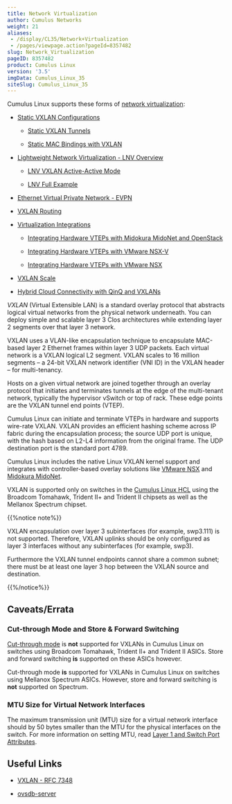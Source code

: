 ```yaml
---
title: Network Virtualization
author: Cumulus Networks
weight: 21
aliases:
 - /display/CL35/Network+Virtualization
 - /pages/viewpage.action?pageId=8357482
slug: Network_Virtualization
pageID: 8357482
product: Cumulus Linux
version: '3.5'
imgData: Cumulus_Linux_35
siteSlug: Cumulus_Linux_35
---
```

Cumulus Linux supports these forms of [network
virtualization](http://en.wikipedia.org/wiki/Network_virtualization):

  - [Static VXLAN Configurations](/Static_VXLAN_Configurations.html)
    
      - [Static VXLAN Tunnels](/Static_VXLAN_Tunnels.html)
    
      - [Static MAC Bindings with
        VXLAN](/Static_MAC_Bindings_with_VXLAN.html)

  - [Lightweight Network Virtualization - LNV
    Overview](/Lightweight_Network_Virtualization_-_LNV_Overview.html)
    
      - [LNV VXLAN Active-Active
        Mode](/LNV_VXLAN_Active-Active_Mode.html)
    
      - [LNV Full Example](/LNV_Full_Example.html)

  - [Ethernet Virtual Private Network -
    EVPN](/Ethernet_Virtual_Private_Network_-_EVPN.html)

  - [VXLAN Routing](/VXLAN_Routing.html)

  - [Virtualization Integrations](/Virtualization_Integrations.html)
    
      - [Integrating Hardware VTEPs with Midokura MidoNet and
        OpenStack](/Integrating_Hardware_VTEPs_with_Midokura_MidoNet_and_OpenStack.html)
    
      - [Integrating Hardware VTEPs with VMware
        NSX-V](/Integrating_Hardware_VTEPs_with_VMware_NSX-V.html)
    
      - [Integrating Hardware VTEPs with VMware
        NSX](/Integrating_Hardware_VTEPs_with_VMware_NSX.html)

  - [VXLAN Scale](/VXLAN_Scale.html)

  - [Hybrid Cloud Connectivity with QinQ and
    VXLANs](/Hybrid_Cloud_Connectivity_with_QinQ_and_VXLANs.html)

*VXLAN* (Virtual Extensible LAN) is a standard overlay protocol that
abstracts logical virtual networks from the physical network underneath.
You can deploy simple and scalable layer 3 Clos architectures while
extending layer 2 segments over that layer 3 network.

VXLAN uses a VLAN-like encapsulation technique to encapsulate MAC-based
layer 2 Ethernet frames within layer 3 UDP packets. Each virtual network
is a VXLAN logical L2 segment. VXLAN scales to 16 million segments – a
24-bit VXLAN network identifier (VNI ID) in the VXLAN header – for
multi-tenancy.

Hosts on a given virtual network are joined together through an overlay
protocol that initiates and terminates tunnels at the edge of the
multi-tenant network, typically the hypervisor vSwitch or top of rack.
These edge points are the VXLAN tunnel end points (VTEP).

Cumulus Linux can initiate and terminate VTEPs in hardware and supports
wire-rate VXLAN. VXLAN provides an efficient hashing scheme across IP
fabric during the encapsulation process; the source UDP port is unique,
with the hash based on L2-L4 information from the original frame. The
UDP destination port is the standard port 4789.

Cumulus Linux includes the native Linux VXLAN kernel support and
integrates with controller-based overlay solutions like [VMware
NSX](/Integrating_Hardware_VTEPs_with_VMware_NSX.html) and [Midokura
MidoNet](/Integrating_Hardware_VTEPs_with_Midokura_MidoNet_and_OpenStack.html).

VXLAN is supported only on switches in the [Cumulus Linux
HCL](http://cumulusnetworks.com/support/hcl/) using the Broadcom
Tomahawk, Trident II+ and Trident II chipsets as well as the Mellanox
Spectrum chipset.

{{%notice note%}}

VXLAN encapsulation over layer 3 subinterfaces (for example, swp3.111)
is not supported. Therefore, VXLAN uplinks should be only configured as
layer 3 interfaces without any subinterfaces (for example, swp3).

Furthermore the VXLAN tunnel endpoints cannot share a common subnet;
there must be at least one layer 3 hop between the VXLAN source and
destination.

{{%/notice%}}

## Caveats/Errata

### Cut-through Mode and Store & Forward Switching

[Cut-through
mode](/Buffer_and_Queue_Management.html#src-8357678_BufferandQueueManagement-cut_through_mode)
is **not** supported for VXLANs in Cumulus Linux on switches using
Broadcom Tomahawk, Trident II+ and Trident II ASICs. Store and forward
switching **is** supported on these ASICs however.

Cut-through mode **is** supported for VXLANs in Cumulus Linux on
switches using Mellanox Spectrum ASICs. However, store and forward
switching is **not** supported on Spectrum.

### MTU Size for Virtual Network Interfaces

The maximum transmission unit (MTU) size for a virtual network interface
should by 50 bytes smaller than the MTU for the physical interfaces on
the switch. For more information on setting MTU, read [Layer 1 and
Switch Port
Attributes](/Layer_1_and_Switch_Port_Attributes.html#src-8357670_Layer1andSwitchPortAttributes-mtu_vxlan).

## Useful Links

  - [VXLAN - RFC 7348](https://tools.ietf.org/html/rfc7348)

  - [ovsdb-server](http://openvswitch.org/support/dist-docs/ovsdb-server.1.html)

<article id="html-search-results" class="ht-content" style="display: none;">

</article>

<footer id="ht-footer">

</footer>
